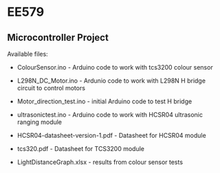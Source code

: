 # EE579
## Microcontroller Project

Available files: 

- ColourSensor.ino - Arduino code to work with tcs3200 colour sensor

- L298N_DC_Motor.ino - Ardunio code to work with L298N H bridge circuit to control motors

- Motor_direction_test.ino - initial Arduino code to test H bridge

- ultrasonictest.ino - Arduino code to work with HCSR04 ultrasonic ranging module

- HCSR04-datasheet-version-1.pdf - Datasheet for HCSR04 module

- tcs320.pdf - Datasheet for TCS3200 module

- LightDistanceGraph.xlsx - results from colour sensor tests 
